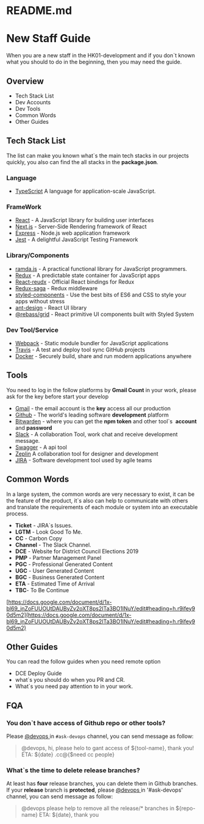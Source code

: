 # README.md

<a name="0b328b06"></a>

# New Staff Guide

When you are a new staff in the HK01-development and if you don`t known what you should to do in the beginning, then you may need the guide.

<a name="Overview"></a>

## Overview

- Tech Stack List
- Dev Accounts
- Dev Tools
- Common Words
- Other Guides

<a name="43c737f9"></a>

## Tech Stack List

The list can make you known what`s the main tech stacks in our projects quickly, you also can find the all stacks in the **package.json**.

<a name="Language"></a>

### Language

- [TypeScript](http://www.typescriptlang.org/) A language for application-scale JavaScript.

<a name="FrameWork"></a>

### FrameWork

- [React](https://reactjs.org/) - A JavaScript library for building user interfaces
- [Next.js](https://nextjs.org/) - Server-Side Rendering framework of React
- [Express](https://expressjs.com/) - Node.js web application framework
- [Jest](https://jestjs.io/) - A delightful JavaScript Testing Framework

<a name="94bc75cb"></a>

### Library/Components

- [ramda.js](https://ramdajs.com/) - A practical functional library for JavaScript programmers.
- [Redux](https://redux.js.org/) - A predictable state container for JavaScript apps
- [React-reudx](https://react-redux.js.org/) - Official React bindings for Redux
- [Redux-saga](https://redux-saga.js.org/) - Redux middleware
- [styled-components](https://www.styled-components.com/) - Use the best bits of ES6 and CSS to style your apps without stress
- [ant-design](https://ant.design/docs/react/introduce-cn) - React UI library
- [@rebass/grid](https://rebassjs.org/guides) - React primitive UI components built with Styled System

<a name="0bbaae07"></a>

### Dev Tool/Service

- [Webpack](https://webpack.js.org/) - Static module bundler for JavaScript applications
- [Travis](https://travis-ci.org/) - A test and deploy tool sync GitHub projects
- [Docker](https://www.docker.com/) - Securely build, share and run modern applications anywhere

<a name="Tools"></a>

## Tools

You need to log in the follow platforms by **Gmail Count** in your work, please ask for the key before start your develop

- [Gmail](http://mail.google.com) - the email account is the **key** access all our production
- [Github](https://github.com/) - The world's leading software **development** platform
- [Bitwarden](https://ops-bitwarden.wezeroplus.com/#/) - where you can get the **npm token** and other tool`s  **account** and **password**
- [Slack](https://slack.com) - A collaboration Tool, work chat and receive development message.
- [Swagger](https://swagger.io/) - A api tool
- [Zeplin](https://zeplin.io/) A collaboration tool for designer and development
- [JIRA](https://www.atlassian.com) - Software development tool used by agile teams

<a name="a2f96d5e"></a>

## Common Words

In a large system, the common words are very necessary to exist, it can be the feature of the product, it`s also can help to communicate with others and translate the requirements of each module or system into an executable process.

- **Ticket** - JIRA`s Issues.
- **LGTM** - Look Good To Me.
- **CC** - Carbon Copy
- **Channel** - The Slack Channel.
- **DCE** - Website for District Council Elections 2019
- **PMP** - Partner Management Panel
- **PGC** - Professional Generated Content
- **UGC** - User Generated Content
- **BGC** - Business Generated Content 
- **ETA** - Estimated Time of Arrival
- **TBC**- To Be Continue

[https://docs.google.com/document/d/1x-bl69_jnZoFUUOUtDAUByZv2oXT8ps2ITa3BO1lNuY/edit#heading=h.r9ifey90d5m2](https://docs.google.com/document/d/1x-bl69_jnZoFUUOUtDAUByZv2oXT8ps2ITa3BO1lNuY/edit#heading=h.r9ifey90d5m2)

<a name="58aad38d"></a>

## Other Guides

You can read the follow guides when you need remote option

- DCE Deploy Guide
- what`s you should do when you PR and CR.
- What`s you need pay attention to in your work.

<a name="FQA"></a>

## FQA

<a name="8b5417e0"></a>

### You don`t have access of Github repo or other tools?

Please [@devops ]() in `#ask-devops` channel, you can send message as follow:

> @devops, hi, please helo to gant access of ${tool-name}, thank you! ETA: ${date} .cc@{$need cc people}


<a name="5e1ac5d0"></a>

### What`s the time to delete release branches?

At least has **four** release branches, you can delete them in Github branches. If your **release** branch is **protected**, please [@devops ]() in '#ask-devops' channel, you can send message as follow:

> @devops please help to remove all the release/* branches in ${repo-name} ETA: ${date}, thank you

